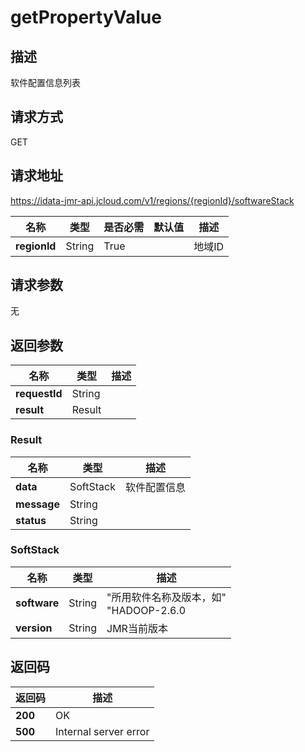 # getPropertyValue


## 描述
软件配置信息列表

## 请求方式
GET

## 请求地址
https://idata-jmr-api.jcloud.com/v1/regions/{regionId}/softwareStack

|名称|类型|是否必需|默认值|描述|
|---|---|---|---|---|
|**regionId**|String|True||地域ID|

## 请求参数
无


## 返回参数
|名称|类型|描述|
|---|---|---|
|**requestId**|String||
|**result**|Result||


### Result
|名称|类型|描述|
|---|---|---|
|**data**|SoftStack|软件配置信息|
|**message**|String||
|**status**|String||
### SoftStack
|名称|类型|描述|
|---|---|---|
|**software**|String|"所用软件名称及版本，如"<br>"HADOOP-2.6.0|HIVE-1.2.1|SPARK-2.0.0|ALLUXIO-1.0.1|ZOOKEEPER-3.4.5|ZEPPELIN-0.6.1"<br>|
|**version**|String|JMR当前版本|

## 返回码
|返回码|描述|
|---|---|
|**200**|OK|
|**500**|Internal server error|
